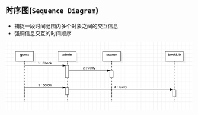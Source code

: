 ## 时序图(`Sequence Diagram`)

- 捕捉一段时间范围内多个对象之间的交互信息
- 强调信息交互的时间顺序

![image-20200729001419324](picture/image-20200729001419324.png)